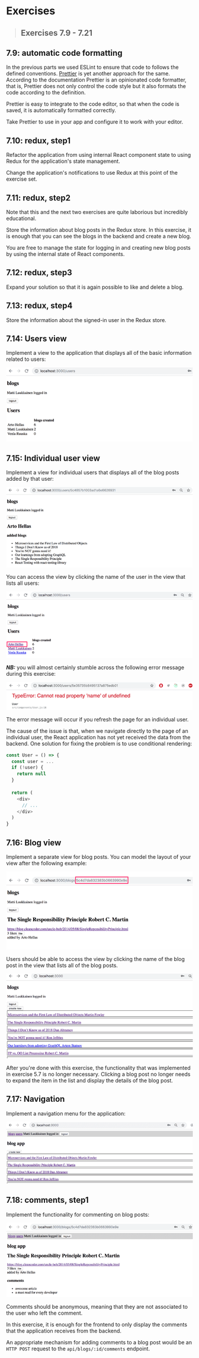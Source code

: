 # Exercises

> ## Exercises 7.9 - 7.21

## 7.9: automatic code formatting

In the previous parts we used ESLint to ensure that code to follows the defined
conventions. [Prettier](https://prettier.io/) is yet another approach for the
same. According to the documentation Prettier is an opinionated code formatter,
that is, Prettier does not only control the code style but it also formats the
code according to the definition.

Prettier is easy to integrate to the code editor, so that when the code is
saved, it is automatically formatted correctly.

Take Prettier to use in your app and configure it to work with your editor.

## 7.10: redux, step1

Refactor the application from using internal React component state to using
Redux for the application's state management.

Change the application's notifications to use Redux at this point of the
exercise set.

## 7.11: redux, step2

Note that this and the next two exercises are quite laborious but incredibly
educational.

Store the information about blog posts in the Redux store. In this exercise, it
is enough that you can see the blogs in the backend and create a new blog.

You are free to manage the state for logging in and creating new blog posts by
using the internal state of React components.

## 7.12: redux, step3

Expand your solution so that it is again possible to like and delete a blog.

## 7.13: redux, step4

Store the information about the signed-in user in the Redux store.

## 7.14: Users view

Implement a view to the application that displays all of the basic information
related to users:

![Users view](./readmeimg/41.png)

## 7.15: Individual user view

Implement a view for individual users that displays all of the blog posts added
by that user:

![Individual User](./readmeimg/44.png)

You can access the view by clicking the name of the user in the view that lists
all users:

![Click User](./readmeimg/43.png)

**_NB:_** you will almost certainly stumble across the following error message
during this exercise:

![Error](./readmeimg/42ea.png)

The error message will occur if you refresh the page for an individual user.

The cause of the issue is that, when we navigate directly to the page of an
individual user, the React application has not yet received the data from the
backend. One solution for fixing the problem is to use conditional rendering:

```js
const User = () => {
  const user = ...
  if (!user) {
    return null
  }

  return (
    <div>
      // ...
    </div>
  )
}
```

## 7.16: Blog view

Implement a separate view for blog posts. You can model the layout of your view
after the following example:

![Blog view](./readmeimg/45.png)

Users should be able to access the view by clicking the name of the blog post in
the view that lists all of the blog posts.

![Blog posts](./readmeimg/46.png)

After you're done with this exercise, the functionality that was implemented in
exercise 5.7 is no longer necessary. Clicking a blog post no longer needs to
expand the item in the list and display the details of the blog post.

## 7.17: Navigation

Implement a navigation menu for the application:

![Navbar](./readmeimg/47.png)

## 7.18: comments, step1

Implement the functionality for commenting on blog posts:

![Comments1](./readmeimg/48.png)

Comments should be anonymous, meaning that they are not associated to the user
who left the comment.

In this exercise, it is enough for the frontend to only display the comments
that the application receives from the backend.

An appropriate mechanism for adding comments to a blog post would be an
`HTTP POST` request to the `api/blogs/:id/comments` endpoint.
